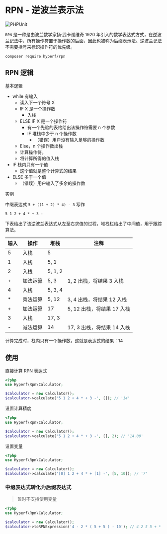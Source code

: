 # RPN - 逆波兰表示法

![PHPUnit](https://github.com/hyperf/rpn-incubator/workflows/PHPUnit/badge.svg)

`RPN` 是一种是由波兰数学家扬·武卡谢维奇 1920 年引入的数学表达式方式，在逆波兰记法中，所有操作符置于操作数的后面，因此也被称为后缀表示法。逆波兰记法不需要括号来标识操作符的优先级。

```
composer require hyperf/rpn
```

## RPN 逻辑

基本逻辑

- while 有输入
    - 读入下一个符号 X
    - IF X 是一个操作数
        - 入栈
    - ELSE IF X 是一个操作符
        - 有一个先验的表格给出该操作符需要 n 个参数
        - IF 堆栈中少于 n 个操作数
            - （错误）用户没有输入足够的操作数
    - Else，n 个操作数出栈
    - 计算操作符。
    - 将计算所得的值入栈
- IF 栈内只有一个值
    - 这个值就是整个计算式的结果
- ELSE 多于一个值
    - （错误）用户输入了多余的操作数

实例

中缀表达式 `5 + ((1 + 2) * 4) - 3` 写作

`5 1 2 + 4 * + 3 -`

下表给出了该逆波兰表达式从左至右求值的过程，堆栈栏给出了中间值，用于跟踪算法。

| 输入 | 操作     | 堆栈    | 注释                       |
| ---- | -------- | ------- | -------------------------- |
| 5    | 入栈     | 5       |                            |
| 1    | 入栈     | 5, 1    |                            |
| 2    | 入栈     | 5, 1, 2 |                            |
| +    | 加法运算 | 5, 3    | 1, 2 出栈，将结果 3 入栈    |
| 4    | 入栈     | 5, 3, 4 |                            |
| *    | 乘法运算 | 5, 12   | 3, 4 出栈，将结果 12 入栈  |
| +    | 加法运算 | 17      | 5, 12 出栈，将结果 17 入栈 |
| 3    | 入栈     | 17, 3   |                            |
| -    | 减法运算 | 14      | 17, 3 出栈，将结果 14 入栈 |

计算完成时，栈内只有一个操作数，这就是表达式的结果：14

## 使用

直接计算 RPN 表达式

```php
<?php
use Hyperf\Rpn\Calculator;

$calculator = new Calculator();
$calculator->calculate('5 1 2 + 4 * + 3 -', []); // '14'
```

设置计算精度

```php
<?php
use Hyperf\Rpn\Calculator;

$calculator = new Calculator();
$calculator->calculate('5 1 2 + 4 * + 3 -', [], 2); // '14.00'
```

设置变量

```php
<?php
use Hyperf\Rpn\Calculator;

$calculator = new Calculator();
$calculator->calculate('[0] 1 2 + 4 * + [1] -', [5, 10]); // '7'
```

### 中缀表达式转化为后缀表达式

> 暂时不支持使用变量

```php
<?php
use Hyperf\Rpn\Calculator;

$calculator = new Calculator();
$calculator->toRPNExpression('4 - 2 * ( 5 + 5 ) - 10'); // 4 2 5 5 + * - 10 -
```
